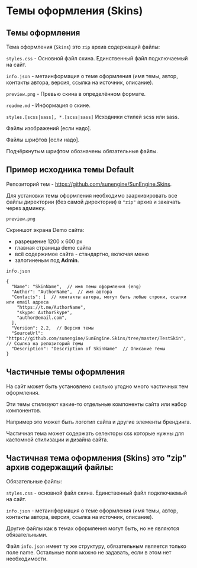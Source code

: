 # Темы оформления (Skins)

## Темы оформления

Тема оформления (`Skins`) это `zip` архив содержащий файлы:

`styles.css` - Основной файл скина. Единственный файл подключаемый на сайт.

`info.json` - метаинформация о теме оформления (имя темы, автор, контакты автора, версия, ссылка на источник, описание).

`preview.png` - Превью скина в определённом формате.

`readme.md` - Информация о скине.

`styles.[scss|sass], *.[scss|sass]` Исходники стилей scss или sass.

Файлы изображений [если надо].

Файлы шрифтов [если надо].

Подчёркнутым шрифтом обозначены обязательные файлы.

## Пример исходника темы Default

Репозиторий тем - https://github.com/sunengine/SunEngine.Skins.

Для установки темы оформления необходимо заархивировать все файлы директории (без самой директории) в `"zip"` архив и закачать через админку.

`preview.png`

Скриншот экрана Demo сайта:

- разрешение 1200 x 600 px 
- главная страница demo сайта
- всё содержимое сайта - стандартно, включая меню
- залогиненым под **Admin**.

`info.json`

```
{
  "Name": "SkinName",  // имя темы оформления (eng)
  "Author": "AuthorName",  // имя автора
  "Contacts": [  // контакты автора, могут быть любые строки, ссылки или email адреса
    "https://t.me/AuthorName",  
    "skype: AuthorSkype",
    "author@email.com",
  ],
  "Version": 2.2,  // Версия темы
  "SourceUrl": "https://github.com/sunengine/SunEngine.Skins/tree/master/TestSkin",   // Ссылка на репозиторий темы
  "Description": "Description of SkinName"  // Описание темы
}
```


## Частичные темы оформления

На сайт может быть установлено сколько угодно много частичных тем оформления.

Эти темы стилизуют какие-то отдельные компоненты сайта или набор компонентов.

Например это может быть логотип сайта и другие элементы брендинга.

Частичная тема может содержать селекторы css которые нужны для кастомной стилизации и дизайна сайта.


## Частичная тема оформления (Skins) это "zip" архив содержащий файлы:

Обязательные файлы:

`styles.css` - основной файл скина. Единственный файл подключаемый на сайт.

`info.json` - метаинформация о теме оформления (имя темы, автор, контакты автора, версия, ссылка на источник, описание).

Другие файлы как в темах оформления могут быть, но не являются обязательными.

Файл `info.json` имеет ту же структуру, обязательным является только поле name. Остальные поля можно не задавать, если в этом нет необходимости.
